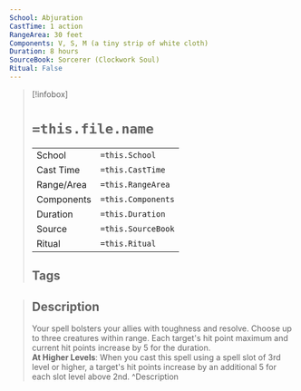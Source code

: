 ```yaml
---
School: Abjuration
CastTime: 1 action
RangeArea: 30 feet
Components: V, S, M (a tiny strip of white cloth)
Duration: 8 hours
SourceBook: Sorcerer (Clockwork Soul)
Ritual: False
---
```

> [!infobox]
>
> # `=this.file.name`
> |            |                    |
> | ---------- | ------------------ |
> | School     | `=this.School`     |
> | Cast Time  | `=this.CastTime`   |
> | Range/Area | `=this.RangeArea`  |
> | Components | `=this.Components` |
> | Duration   | `=this.Duration`   |
> | Source     | `=this.SourceBook` |
> | Ritual     | `=this.Ritual`     |
>## Tags
>

> ## Description
> Your spell bolsters your allies with toughness and resolve. Choose up to three creatures within range. Each target's hit point maximum and current hit points increase by 5 for the duration.<br> <b>At Higher Levels</b>: When you cast this spell using a spell slot of 3rd level or higher, a target's hit points increase by an additional 5 for each slot level above 2nd. 
> ^Description
